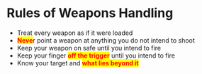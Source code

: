# Rules of Weapons Handling

* Treat every weapon as if it were loaded
* <mark style="color:red;">**Neve**</mark>r point a weapon at anything you do not intend to shoot
* Keep your weapon on safe until you intend to fire
* Keep your finger <mark style="color:red;">**off the trigger**</mark> until you intend to fire
* Know your target and <mark style="color:red;">**what lies beyond it**</mark>

